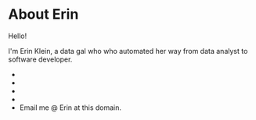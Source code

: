 # About Erin

Hello!

I'm Erin Klein, a data gal who who automated her way from data analyst to
software developer.

<ul class="social">
   <li><a href="https://www.linkedin.com/in/einkleindatagal/" aria-label="LinkedIn"><i class="fab fa-2x fa-linkedin"></i></a></li>
   <li><a href="https://github.com/einkleindatagal" aria-label="Github"><i class="fab fa-2x fa-github"></i></a></li>
   <li><a href="https://bsky.app/profile/einkleindatagal.bsky.social" aria-label="Bluesky"><i class="fab fa-2x fa-bluesky"></i></a></li>
   <li><a href="https://twitter.com/einkleindatagal" aria-label="Twitter"><i class="fab fa-2x fa-twitter"></i></a></li>
   <li><i class="fa-regular fa-2x fa-envelope" aria-label="Email"></i> Email me @ Erin at this domain.</li>
   </a></li>
</ul>
